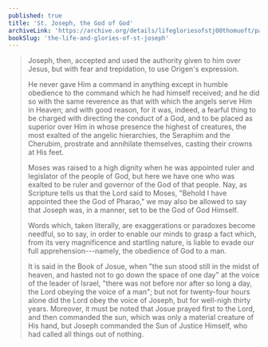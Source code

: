```yaml
---
published: true
title: 'St. Joseph, the God of God'
archiveLink: 'https://archive.org/details/lifegloriesofstj00thomuoft/page/357?view=theater'
bookSlug: 'the-life-and-glories-of-st-joseph'
---
```


> Joseph, then, accepted and used the authority given to him over Jesus, but with fear and trepidation, to use Origen's expression.
>
> He never gave Him a command in anything except in humble obedience to the command which he had himself received; and he did so with the same reverence as that with which the angels serve Him in Heaven; and with good reason, for it was, indeed, a fearful thing to be charged with directing the conduct of a God, and to be placed as superior over Him in whose presence the highest of creatures, the most exalted of the angelic hierarchies, the Seraphim and the Cherubim, prostrate and annihilate themselves, casting their crowns at His feet.
>
> Moses was raised to a high dignity when he was appointed ruler and legislator of the people of God, but here we have one who was exalted to be ruler and governor of the God of that people. Nay, as Scripture tells us that the Lord said to Moses, "Behold I have appointed thee the God of Pharao," we may also be allowed to say that Joseph was, in a manner, set to be the God of God Himself.
>
> Words which, taken literally, are exaggerations or paradoxes become needful, so to say, in order to enable our minds to grasp a fact which, from its very magnificence and startling nature, is liable to evade our full apprehension---namely, the obedience of God to a man.
>
> It is said in the Book of Josue, when "the sun stood still in the midst of heaven, and hasted not to go down the space of one day" at the voice of the leader of Israel, "there was not before nor after so long a day, the Lord obeying the voice of a man"; but not for twenty-four hours alone did the Lord obey the voice of Joseph, but for well-nigh thirty years. Moreover, it must be noted that Josue prayed first to the Lord, and then commanded the sun, which was only a material creature of His hand, but Joseph commanded the Sun of Justice Himself, who had called all things out of nothing.
